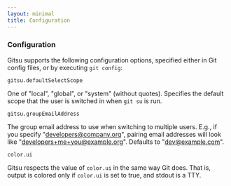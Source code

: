 ```yaml
---
layout: minimal
title: Configuration
---
```

### Configuration

Gitsu supports the following configuration options, specified either in Git config
files, or by executing `git config`:

`gitsu.defaultSelectScope`

One of "local", "global", or "system" (without quotes).
Specifies the default scope that the user is switched in when `git su` is run.

`gitsu.groupEmailAddress`

The group email address to use when switching to multiple users.
E.g., if you specify "developers@company.org", pairing email addresses will look like "developers+me+you@example.org".
Defaults to "dev@example.com".

`color.ui`

Gitsu respects the value of `color.ui` in the same way Git does.
That is, output is colored only if `color.ui` is set to true, and stdout is a TTY.
